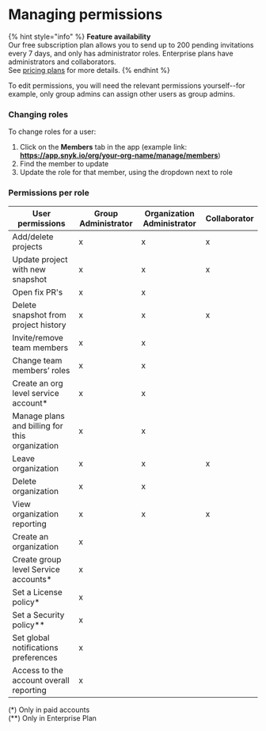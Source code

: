 # Managing permissions

{% hint style="info" %}
**Feature availability**\
Our free subscription plan allows you to send up to 200 pending invitations every 7 days, and only has administrator roles. Enterprise plans have administrators and collaborators.\
&#x20;See [pricing plans](https://snyk.io/plans/) for more details.
{% endhint %}

To edit permissions, you will need the relevant permissions yourself--for example, only group admins can assign other users as group admins.

### Changing roles

To change roles for a user:

1. Click on the **Members** tab in the app (example link: **https://app.snyk.io/org/your-org-name/manage/members**)
2. Find the member to update
3. Update the role for that member, using the dropdown next to role

### Permissions per role

| User permissions                               | Group Administrator | Organization Administrator | Collaborator |
| ---------------------------------------------- | ------------------- | -------------------------- | ------------ |
| Add/delete projects                            | x                   | x                          | x            |
| Update project with new snapshot               | x                   | x                          | x            |
| Open fix PR's                                  | x                   | x                          |              |
| Delete snapshot from project history           | x                   | x                          | x            |
| Invite/remove team members                     | x                   | x                          |              |
| Change team members’ roles                     | x                   | x                          |              |
| Create an org level service account\*          | x                   | x                          |              |
| Manage plans and billing for this organization | x                   | x                          |              |
| Leave organization                             | x                   | x                          | x            |
| Delete organization                            | x                   | x                          |              |
| View organization reporting                    | x                   | x                          | x            |
| Create an organization                         | x                   |                            |              |
| Create group level Service accounts\*          | x                   |                            |              |
| Set a License policy\*                         | x                   |                            |              |
| Set a Security policy\*\*                      | x                   |                            |              |
| Set global notifications preferences           | x                   |                            |              |
| Access to the account overall reporting        | x                   |                            |              |

(\*) Only in paid accounts \
(\*\*) Only in Enterprise Plan
